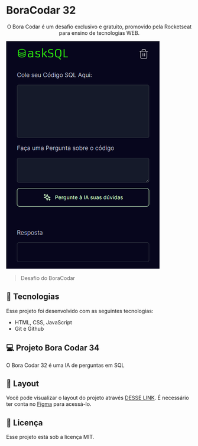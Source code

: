 # BoraCodar 32

<p align="center">
O Bora Codar é um desafio exclusivo e gratuito, promovido pela Rocketseat para ensino de tecnologias WEB. <br/>
</p>

![preview](public/assets/preview.png)

> Desafio do BoraCodar

## 🚀 Tecnologias

Esse projeto foi desenvolvido com as seguintes tecnologias:

- HTML, CSS, JavaScript 
- Git e Github

## 💻 Projeto Bora Codar 34

O Bora Codar 32 é uma IA de perguntas em SQL

## 🔖 Layout

Você pode visualizar o layout do projeto através [DESSE LINK](https://www.figma.com/community/file/1271110680628406853/app-de-traducao-de-sql-com-ia-desafio-32). É necessário ter conta no [Figma](https://figma.com) para acessá-lo.

## :memo: Licença

Esse projeto está sob a licença MIT.